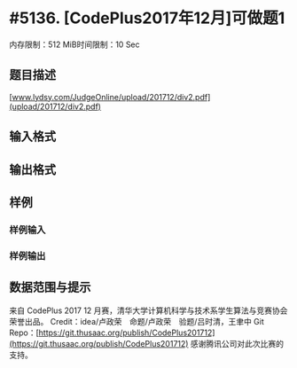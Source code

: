 # #5136. [CodePlus2017年12月]可做题1

内存限制：512 MiB时间限制：10 Sec

## 题目描述

 [www.lydsy.com/JudgeOnline/upload/201712/div2.pdf](upload/201712/div2.pdf) 

## 输入格式

## 输出格式

## 样例

### 样例输入

### 样例输出

## 数据范围与提示

来自 CodePlus 2017 12 月赛，清华大学计算机科学与技术系学生算法与竞赛协会 荣誉出品。
Credit：idea/卢政荣　命题/卢政荣　验题/吕时清，王聿中
Git Repo：[https://git.thusaac.org/publish/CodePlus201712](https://git.thusaac.org/publish/CodePlus201712)
感谢腾讯公司对此次比赛的支持。
